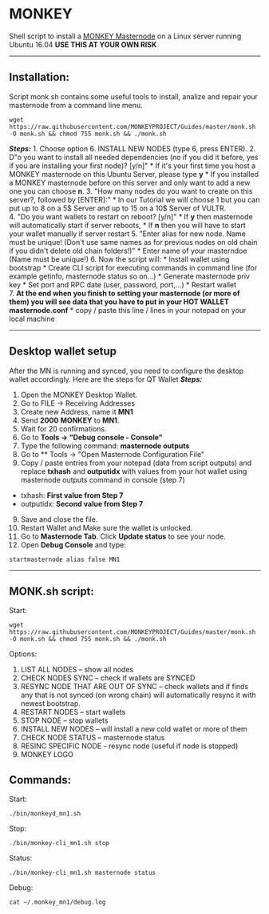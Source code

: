 # MONKEY
Shell script to install a [MONKEY Masternode](https://www.monkey.vision/) on a Linux server running Ubuntu 16.04
**USE THIS AT YOUR OWN RISK**
***
## Installation:
Script monk.sh contains some useful tools to install, analize and repair your masternode from a command line menu.
```
wget https://raw.githubusercontent.com/MONKEYPROJECT/Guides/master/monk.sh -O monk.sh && chmod 755 monk.sh && ./monk.sh
```
***Steps:***
	1. Choose option 6. INSTALL NEW NODES (type 6, press ENTER).
	2. D"o you want to install all needed dependencies (no if you did it before, yes if you are installing your first node)? [y/n]"
	   * If it's your first time you host a MONKEY masternode on this Ubuntu Server, please type **y** 
	   * If you installed a MONKEY masternode before on this server and only want to add a new one you can choose **n**.
	3. "How many nodes do you want to create on this server?, followed by [ENTER]:"
	   * In our Tutorial we will choose 1 but you can put up to 8 on a 5$ Server and up to 15 on a 10$ Server of VULTR.   
	4. "Do you want wallets to restart on reboot? [y/n]"
	   * If **y** then masternode will automatically start if server reboots,
	   * If **n** then you will have to start your wallet manually if server restart
	5. "Enter alias for new node. Name must be unique! (Don't use same names as for previous nodes on old chain if you didn't delete old chain folders!)"
	   * Enter name of your masterndoe (Name must be unique!)
	6. Now the script will:
	   * Install wallet using bootstrap
	   * Create CLI script for executing commands in command line (for example getinfo, masternode status so on…)
	   * Generate masternode priv key
	   * Set port and RPC date (user, password, port,…)
	   * Restart wallet   
	7. **At the end when you finish to setting your masternode (or more of them) you will see data that you have to put in your HOT WALLET masternode.conf**
	   * copy / paste this line / lines in your notepad on your local machine
***

## Desktop wallet setup

After the MN is running and synced, you need to configure the desktop wallet accordingly. Here are the steps for QT Wallet
***Steps:***
1. Open the MONKEY Desktop Wallet.
2. Go to FILE -> Receiving Addresses
3. Create new Address, name it **MN1**
4. Send **2000** **MONKEY** to **MN1**.
5. Wait for 20 confirmations.
6. Go to **Tools -> "Debug console - Console"**
7. Type the following command: **masternode outputs**
8. Go to  ** Tools -> "Open Masternode Configuration File"
9. Copy / paste entries from your notepad (data from script outputs) and replace **txhash** and **outputidx** with values from your hot wallet using masternode outputs command in console (step 7)
* txhash: **First value from Step 7**
* outputidx:  **Second value from Step 7**
9. Save and close the file.
10. Restart Wallet and Make sure the wallet is unlocked.
11. Go to **Masternode Tab**. Click **Update status** to see your node.
12. Open **Debug Console** and type:
```
startmasternode alias false MN1
```
***

## MONK.sh script:
Start: 	
```
wget https://raw.githubusercontent.com/MONKEYPROJECT/Guides/master/monk.sh -O monk.sh && chmod 755 monk.sh && ./monk.sh
```
 
Options:
1. LIST ALL NODES – show all nodes
2. CHECK NODES SYNC – check if wallets are SYNCED
3. RESYNC NODE THAT ARE OUT OF SYNC – check wallets and if finds any that is not synced (on wrong chain) will automatically resync it with newest bootstrap.
4. RESTART NODES – start wallets
5. STOP NODE – stop wallets
6. INSTALL NEW NODES – will install a new cold wallet or more of them
7. CHECK NODE STATUS – masternode status
8. RESINC SPECIFIC NODE - resync node (useful if node is stopped)
9. MONKEY LOGO

## Commands:
Start: 	
```
./bin/monkeyd_mn1.sh
```
Stop:	
```
./bin/monkey-cli_mn1.sh stop
```
Status:	
```
./bin/monkey-cli_mn1.sh masternode status
```
Debug:	
```
cat ~/.monkey_mn1/debug.log
```
